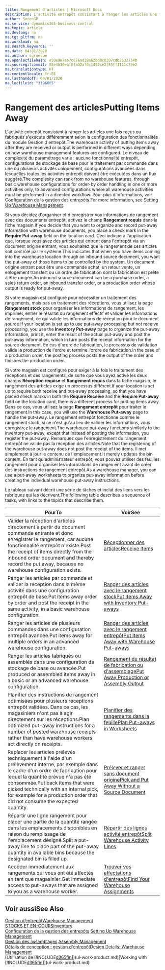 ```yaml
---
title: Rangement d'articles | Microsoft Docs
description: L'activité entrepôt consistant à ranger les articles une fois reçus ou fabriqués s'exécute différemment selon la configuration des fonctionnalités du module Gestion d'entrepôt.
author: SorenGP
ms.service: dynamics365-business-central
ms.topic: article
ms.devlang: na
ms.tgt_pltfrm: na
ms.workload: na
ms.search.keywords: ''
ms.date: 04/01/2020
ms.author: sgroespe
ms.openlocfilehash: e50e9e7ae7c876ad39a62bd0c0307cdb2532734b
ms.sourcegitcommit: 88e4b30eaf6fa32af0c1452ce2f85ff1111c75e2
ms.translationtype: HT
ms.contentlocale: fr-BE
ms.lasthandoff: 04/01/2020
ms.locfileid: "3196065"
---
```

# <a name="putting-items-away"></a><span data-ttu-id="de700-103">Rangement des articles</span><span class="sxs-lookup"><span data-stu-id="de700-103">Putting Items Away</span></span>
<span data-ttu-id="de700-104">L'activité entrepôt consistant à ranger les articles une fois reçus ou fabriqués s'exécute différemment selon la configuration des fonctionnalités du module Gestion d'entrepôt.</span><span class="sxs-lookup"><span data-stu-id="de700-104">The warehouse activity of putting items away after they are received or output is performed in different ways depending on how warehouse management features are configured.</span></span> <span data-ttu-id="de700-105">Le niveau de complexité du paramétrage varie : aucune fonctionnalité entrepôt, configurations de stockage de base pour le traitement par commande dans une ou plusieurs activités uniquement, configurations avancées dans lesquelles toutes les activités entrepôt doivent être exécutées dans un flux suggéré.</span><span class="sxs-lookup"><span data-stu-id="de700-105">The complexity can rank from no warehouse features, through basic warehouse configurations for order-by order handling in one or more activities only, to advanced configurations where all warehouse activities must be performed in a directed workflow.</span></span> <span data-ttu-id="de700-106">Pour plus d'informations, voir [Configuration de la gestion des entrepôts](warehouse-setup-warehouse.md).</span><span class="sxs-lookup"><span data-stu-id="de700-106">For more information, see [Setting Up Warehouse Management](warehouse-setup-warehouse.md).</span></span>

<span data-ttu-id="de700-107">Si vous décidez d'organiser et d'enregistrer vos informations de rangement avec des documents entrepôt, activez le champ **Rangement requis** dans la fiche magasin.</span><span class="sxs-lookup"><span data-stu-id="de700-107">If you decide that you want to organize and record put-away information with warehouse documents, you place a check mark in the **Require Put-away** field on the location card.</span></span> <span data-ttu-id="de700-108">Ceci indique à l'application que, lorsque vous avez des articles qui entrent dans l'entrepôt via un document origine entrant, vous souhaitez que le rangement de ces articles soit contrôlé par le système.</span><span class="sxs-lookup"><span data-stu-id="de700-108">This indicates that when you have items coming into the warehouse location through an inbound source document, you want the put-away of those items to be controlled by the system.</span></span> <span data-ttu-id="de700-109">Un document origine entrant peut être une commande achat, un retour vente, un enlogement transfert ou un ordre de fabrication dont la fabrication est prête à être rangée.</span><span class="sxs-lookup"><span data-stu-id="de700-109">An inbound source document can be a purchase order, a sales return order, an inbound transfer order, or a production order whose output is ready for put-away.</span></span>  

<span data-ttu-id="de700-110">Si votre magasin est configuré pour nécessiter un traitement des rangements, mais pas un traitement des réceptions, vous utilisez la page **Rangement stock** pour organiser les informations de rangement, les imprimer, entrer le résultat du rangement effectif et valider les informations de rangement, ce qui valide les informations de réception pour le document source.</span><span class="sxs-lookup"><span data-stu-id="de700-110">If your location is set up to use put-away processing but not receive processing, you use the **Inventory Put-away** page to organize the put-away information, print it, enter the result of the actual put-away and post the put-away information, which in turn posts the receipt information for the source document.</span></span> <span data-ttu-id="de700-111">En cas d'ordre de fabrication, le processus de validation valide la production de l'ordre et termine l'ordre de fabrication.</span><span class="sxs-lookup"><span data-stu-id="de700-111">In the case of a production order, the posting process posts the output of the order and finishes the production order.</span></span>

<span data-ttu-id="de700-112">Si votre magasin est configuré pour exiger à la fois le traitement des réceptions et des rangements, de sorte que vous ayez activé les deux champs **Réception requise** et **Rangement requis** dans la fiche magasin, le rangement des articles exige un processus différent.</span><span class="sxs-lookup"><span data-stu-id="de700-112">If your location is set up to require both receive and put-away processing, so that you have placed check marks in both the **Require Receive** and the **Require Put-away** field on the location card, there is a different process for putting items away.</span></span> <span data-ttu-id="de700-113">Dans ce cas, vous utilisez la page **Rangement entrepôt** pour traiter le rangement.</span><span class="sxs-lookup"><span data-stu-id="de700-113">In this case, you will use the **Warehouse Put-away** page to handle the put-away.</span></span> <span data-ttu-id="de700-114">Le rangement entrepôt fonctionne comme le rangement stock, si ce n'est qu'au lieu de valider les informations, vous enregistrez le rangement.</span><span class="sxs-lookup"><span data-stu-id="de700-114">The warehouse put-away functions similarly to the inventory put-away, except that instead of posting the information, you register the put-away.</span></span> <span data-ttu-id="de700-115">Remarquez que l'enregistrement du rangement entrepôt ne valide pas la réception des articles.</span><span class="sxs-lookup"><span data-stu-id="de700-115">Note that the registering of the warehouse put-away does not post the receipt of the items.</span></span> <span data-ttu-id="de700-116">Il met simplement à jour le contenu de l'emplacement.</span><span class="sxs-lookup"><span data-stu-id="de700-116">It merely updates the bin content.</span></span> <span data-ttu-id="de700-117">En tant qu'administrateur entrepôt, vous pouvez utiliser des feuilles rangement pour organiser les informations de rangement avant de créer des instructions de rangement entrepôt.</span><span class="sxs-lookup"><span data-stu-id="de700-117">As a warehouse manager, you can use a put-away worksheets to organize put-away information before creating the individual warehouse put-away instructions.</span></span>

<span data-ttu-id="de700-118">Le tableau suivant décrit une série de tâches et inclut des liens vers les rubriques qui les décrivent.</span><span class="sxs-lookup"><span data-stu-id="de700-118">The following table describes a sequence of tasks, with links to the topics that describe them.</span></span>   

|<span data-ttu-id="de700-119">**Pour**</span><span class="sxs-lookup"><span data-stu-id="de700-119">**To**</span></span>|<span data-ttu-id="de700-120">**Voir**</span><span class="sxs-lookup"><span data-stu-id="de700-120">**See**</span></span>|  
|------------|-------------|  
|<span data-ttu-id="de700-121">Valider la réception d'articles directement à partir du document commande entrante et donc enregistrer le rangement, car aucune fonctionnalité entrepôt n'existe.</span><span class="sxs-lookup"><span data-stu-id="de700-121">Post the receipt of items directly from the inbound order document and thereby record the put away, because no warehouse configuration exists.</span></span>|[<span data-ttu-id="de700-122">Réceptionner des articles</span><span class="sxs-lookup"><span data-stu-id="de700-122">Receive Items</span></span>](warehouse-how-receive-items.md)|  
|<span data-ttu-id="de700-123">Ranger les articles par commande et valider la réception dans la même activité dans une configuration entrepôt de base.</span><span class="sxs-lookup"><span data-stu-id="de700-123">Put items away order by order and post the receipt in the same activity, in a basic warehouse configuration.</span></span>|[<span data-ttu-id="de700-124">Ranger des articles avec le rangement stock</span><span class="sxs-lookup"><span data-stu-id="de700-124">Put Items Away with Inventory Put-aways</span></span>](warehouse-how-to-put-items-away-with-inventory-put-aways.md)|  
|<span data-ttu-id="de700-125">Ranger les articles de plusieurs commandes dans une configuration entrepôt avancée.</span><span class="sxs-lookup"><span data-stu-id="de700-125">Put items away for multiple orders in an advanced warehouse configuration.</span></span>|[<span data-ttu-id="de700-126">Ranger des articles avec le rangement entrepôt</span><span class="sxs-lookup"><span data-stu-id="de700-126">Put Items Away with Warehouse Put-aways</span></span>](warehouse-how-to-put-items-away-with-warehouse-put-aways.md)|  
|<span data-ttu-id="de700-127">Ranger les articles fabriqués ou assemblés dans une configuration de stockage de base ou avancée.</span><span class="sxs-lookup"><span data-stu-id="de700-127">Put produced or assembled items away in a basic or an advanced warehouse configuration.</span></span>|[<span data-ttu-id="de700-128">Rangement du résultat de fabrication ou d'assemblage</span><span class="sxs-lookup"><span data-stu-id="de700-128">Put Away Production or Assembly Output</span></span>](warehouse-how-to-put-away-production-output.md)|
|<span data-ttu-id="de700-129">Planifier des instructions de rangement optimisées pour plusieurs réceptions entrepôt validées. Dans ce cas, les magasiniers n'ont pas à agir directement sur les réceptions.</span><span class="sxs-lookup"><span data-stu-id="de700-129">Plan optimized put-away instructions for a number of posted warehouse receipts rather than have warehouse workers act directly on receipts.</span></span>|[<span data-ttu-id="de700-130">Planifier des rangements dans la feuille</span><span class="sxs-lookup"><span data-stu-id="de700-130">Plan Put-aways in Worksheets</span></span>](warehouse-how-to-plan-put-aways-in-worksheets.md)|  
|<span data-ttu-id="de700-131">Replacer les articles prélevés techniquement à l'aide d'un prélèvement interne, par exemple dans le cadre d'un ordre de fabrication pour lequel la quantité prévue n'a pas été consommée.</span><span class="sxs-lookup"><span data-stu-id="de700-131">Put back items that were picked technically with an internal pick, for example for a production order that did not consume the expected quantity.</span></span>|[<span data-ttu-id="de700-132">Prélever et ranger sans document origine</span><span class="sxs-lookup"><span data-stu-id="de700-132">Pick and Put Away Without a Source Document</span></span>](warehouse-how-to-create-put-aways-from-internal-put-aways.md)|
|<span data-ttu-id="de700-133">Répartir une ligne rangement pour placer une partie de la quantité rangée dans les emplacements disponibles en raison du remplissage de l'emplacement désigné.</span><span class="sxs-lookup"><span data-stu-id="de700-133">Split a put-away line to place part of the put-away quantity in available bins because the designated bin is filled up.</span></span>|[<span data-ttu-id="de700-134">Répartir des lignes activité entrepôt</span><span class="sxs-lookup"><span data-stu-id="de700-134">Split Warehouse Activity Lines</span></span>](warehouse-how-to-split-warehouse-activity-lines.md)|
|<span data-ttu-id="de700-135">Accéder immédiatement aux rangements qui vous ont été affectés en tant que magasinier.</span><span class="sxs-lookup"><span data-stu-id="de700-135">Get immediate access to put-aways that are assigned to you as a warehouse worker.</span></span>|[<span data-ttu-id="de700-136">Trouver vos affectations d'entrepôt</span><span class="sxs-lookup"><span data-stu-id="de700-136">Find Your Warehouse Assignments</span></span>](warehouse-how-to-find-your-warehouse-assignments.md)|    

## <a name="see-also"></a><span data-ttu-id="de700-137">Voir aussi</span><span class="sxs-lookup"><span data-stu-id="de700-137">See Also</span></span>  
[<span data-ttu-id="de700-138">Gestion d’entrepôt</span><span class="sxs-lookup"><span data-stu-id="de700-138">Warehouse Management</span></span>](warehouse-manage-warehouse.md)  
[<span data-ttu-id="de700-139">STOCKS ET EN-COURS</span><span class="sxs-lookup"><span data-stu-id="de700-139">Inventory</span></span>](inventory-manage-inventory.md)  
<span data-ttu-id="de700-140">[Configuration de la gestion des entrepôts](warehouse-setup-warehouse.md)   </span><span class="sxs-lookup"><span data-stu-id="de700-140">[Setting Up Warehouse Management](warehouse-setup-warehouse.md)   </span></span>  
<span data-ttu-id="de700-141">[Gestion des assemblages](assembly-assemble-items.md)  </span><span class="sxs-lookup"><span data-stu-id="de700-141">[Assembly Management](assembly-assemble-items.md)  </span></span>  
[<span data-ttu-id="de700-142">Détails de conception : gestion d'entrepôt</span><span class="sxs-lookup"><span data-stu-id="de700-142">Design Details: Warehouse Management</span></span>](design-details-warehouse-management.md)  
<span data-ttu-id="de700-143">[Utilisation de [!INCLUDE[d365fin](includes/d365fin_md.md)]](ui-work-product.md)</span><span class="sxs-lookup"><span data-stu-id="de700-143">[Working with [!INCLUDE[d365fin](includes/d365fin_md.md)]](ui-work-product.md)</span></span>  
